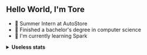 ## Hello World, I'm Tore

+ 🏢 Summer Intern at AutoStore
+ 🎉 Finished a bachelor's degree in computer science
+ 🌱 I'm currently learning Spark

<details>
<summary><strong>Useless stats</strong></summary>

![GitHub stats](https://github-readme-stats.vercel.app/api?username=toberge&show_icons=true&theme=vue)

![Language stats](https://github-readme-stats.vercel.app/api/top-langs/?username=toberge&langs_count=10&layout=compact)

</details>
